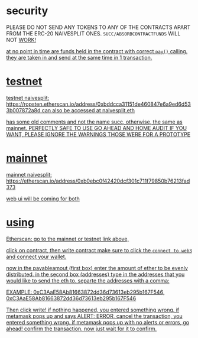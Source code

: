 
# security
PLEASE DO NOT SEND ANY TOKENS TO ANY OF THE CONTRACTS APART FROM THE ERC-20 NAIVESPLIT ONES. `SUCC/ABSORBCONTRACTFUNDS` WILL </u> NOT <u/> WORK!

at no point in time are funds held in the contract with correct `pay()` calling. they are taken in and send at the same time in 1 transaction.

# testnet
testnet naivesplit: https://ropsten.etherscan.io/address/0xbddcca31151de460847e6a9ed6d533b007872a8d
can also be accessed at naivesplit.eth

has some old comments and not the name succ, otherwise, the same as mainnet.
PERFECTLY SAFE TO USE GO AHEAD AND HOME AUDIT IF YOU WANT, PLEASE IGNORE THE WARNINGS THOSE WERE FOR A PROTOTYPE

# mainnet
mainnet naivesplit: https://etherscan.io/address/0xb0ebc0f42420dcf301c711f79850b76213fad373


web ui will be coming for both


# using

Etherscan: go to the mainnet or testnet link above,

click on contract, then write contract
make sure to click the ```connect to web3``` and connect your wallet.

now in the payableamout (first box) enter the amount of ether to be evenly distributed.
in the second box (addresses) type in the addresses that you would like to send the eth to. separte the addresses with a comma:

EXAMPLE: 0xC3AaE58Ab81663872dd36d73613eb295b167F546, 0xC3AaE58Ab81663872dd36d73613eb295b167F546

Then click write! if nothing happened, you entered something wrong. if metamask pops up and says ALERT: ERROR, cancel the transaction, you entered something wrong. if metamask pops up with no alerts or errors, go ahead! confirm the transaction. now just wait for it to confirm.

